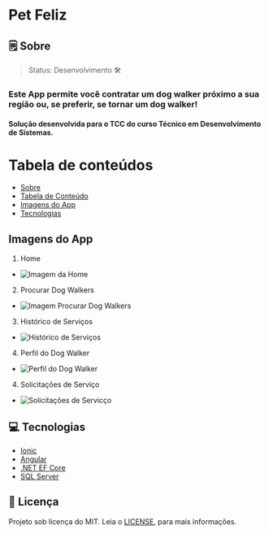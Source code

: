 # Pet Feliz

## 🗒️ Sobre
> Status: Desenvolvimento 🛠️

### Este App permite você contratar um dog walker próximo a sua região ou, se preferir, se tornar um dog walker!
#### Solução desenvolvida para o TCC do curso Técnico em Desenvolvimento de Sistemas.

Tabela de conteúdos
=================
<!--ts-->
   * [Sobre](#Sobre)
   * [Tabela de Conteúdo](#tabela-de-conteudo)
   * [Imagens do App](#app-imagens)
   * [Tecnologias](#tecnologias)
<!--te-->

## Imagens do App

1. Home
* ![Imagem da Home](https://i.ibb.co/S0gJTdf/pf-1.png)

2. Procurar Dog Walkers
* ![Imagem Procurar Dog Walkers](https://i.ibb.co/k3J4XBR/pf-2.jpg)

3. Histórico de Serviços
* ![Histórico de Serviços](https://i.ibb.co/nny5krZ/pf-3.jpg)

4. Perfil do Dog Walker
* ![Perfil do Dog Walker](https://i.ibb.co/JmZQjZK/pf-4.jpg)

4. Solicitações de Serviço
* ![Solicitações de Servicço](https://i.ibb.co/djLRcK8/pf-5.jpg)

## 💻 Tecnologias
* [Ionic](https://ionicframework.com/)
* [Angular](https://angular.io/start)
* [.NET EF Core](https://docs.microsoft.com/pt-br/ef/core/cli/dotnet)
* [SQL Server](https://www.somee.com/)

## 📝 Licença
Projeto sob licença do MIT. Leia o [LICENSE](https://github.com/anderson314/PetFeliz-1/blob/anderson/LICENSE), para mais informações.
